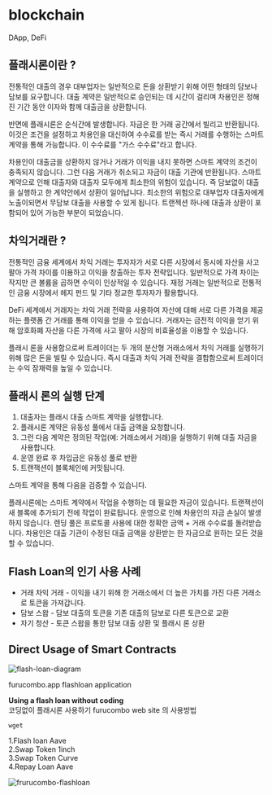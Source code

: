 # blockchain
DApp, DeFi

## 플래시론이란 ?

전통적인 대출의 경우 대부업자는 일반적으로 돈을 상환받기 위해 어떤 형태의 담보나 담보를 요구합니다. 대출 계약은 일반적으로 승인되는 데 시간이 걸리며 차용인은 정해진 기간 동안 이자와 함께 대출금을 상환합니다.

반면에 플래시론은 순식간에 발생합니다. 자금은 한 거래 공간에서 빌리고 반환됩니다. 이것은 조건을 설정하고 차용인을 대신하여 수수료를 받는 즉시 거래를 수행하는 스마트 계약을 통해 가능합니다. 이 수수료를 "가스 수수료"라고 합니다.

차용인이 대출금을 상환하지 않거나 거래가 이익을 내지 못하면 스마트 계약의 조건이 충족되지 않습니다. 그런 다음 거래가 취소되고 자금이 대출 기관에 반환됩니다. 스마트 계약으로 인해 대출자와 대출자 모두에게 최소한의 위험이 있습니다.
즉 담보없이 대출을 실행하고 한 계약안에서 상환이 일어납니다. 
최소한의 위험으로 대부업자 대출자에게 노출이되면서 무담보 대출을 사용할 수 있게 됩니다.
트랜젝션 하나에 대출과 상환이 포함되어 있어 가능한 부분이 되었습니다. 

## 차익거래란 ?
전통적인 금융 세계에서 차익 거래는 투자자가 서로 다른 시장에서 동시에 자산을 사고 팔아 가격 차이를 이용하고 이익을 창출하는 투자 전략입니다. 일반적으로 가격 차이는 작지만 큰 볼륨을 곱하면 수익이 인상적일 수 있습니다. 재정 거래는 일반적으로 전통적인 금융 시장에서 헤지 펀드 및 기타 정교한 투자자가 활용합니다.

DeFi 세계에서 거래자는 차익 거래 전략을 사용하여 자산에 대해 서로 다른 가격을 제공하는 플랫폼 간 거래를 통해 이익을 얻을 수 있습니다. 거래자는 금전적 이익을 얻기 위해 암호화폐 자산을 다른 가격에 사고 팔아 시장의 비효율성을 이용할 수 있습니다.

플래시 론을 사용함으로써 트레이더는 두 개의 분산형 거래소에서 차익 거래를 실행하기 위해 많은 돈을 빌릴 수 있습니다. 즉시 대출과 차익 거래 전략을 결합함으로써 트레이더는 수익 잠재력을 높일 수 있습니다.

## 플래시 론의 실행 단계 

1. 대출자는 플래시 대출 스마트 계약을 실행합니다.
2. 플래시론 계약은 유동성 풀에서 대출 금액을 요청합니다. 
3. 그런 다음 계약은 정의된 작업(예: 거래소에서 거래)을 실행하기 위해 대출 자금을 사용합니다. 
4. 운영 완료 후 차입금은 유동성 풀로 반환 
5. 트랜잭션이 블록체인에 커밋됩니다. 

스마트 계약을 통해 다음을 검증할 수 있습니다. 

플래시론에는 스마트 계약에서 작업을 수행하는 데 필요한 자금이 있습니다. 
트랜잭션이 새 블록에 추가되기 전에 작업이 완료됩니다. 
운영으로 인해 차용인의 자금 손실이 발생하지 않습니다. 
렌딩 풀은 프로토콜 사용에 대한 정확한 금액 + 거래 수수료를 돌려받습니다. 
차용인은 대출 기관이 수정된 대출 금액을 상환받는 한 자금으로 원하는 모든 것을 할 수 있습니다. 

## Flash Loan의 인기 사용 사례 
 - 거래 차익 거래 - 이익을 내기 위해 한 거래소에서 더 높은 가치를 가진 다른 거래소로 토큰을 가져갑니다.
 - 담보 스왑 - 담보 대출의 토큰을 기존 대출의 담보로 다른 토큰으로 교환
 - 자기 청산 - 토큰 스왑을 통한 담보 대출 상환 및 플래시 론 상환

## Direct Usage of Smart Contracts

![flash-loan-diagram](https://user-images.githubusercontent.com/117779419/208811327-4bceff38-f885-4d3b-b158-da4964602cc7.png)



furucombo.app flashloan application

**Using a flash loan without coding**\
코딩없이 플래시론 사용하기 furucombo web site 의 사용방법

```
wget  
```

1.Flash loan Aave\
2.Swap Token 1inch\
3.Swap Token Curve\
4.Repay Loan Aave

![frurucombo-flashloan](https://user-images.githubusercontent.com/117779419/206181242-17944c56-a1e3-4af0-89ae-9e3542bc725a.PNG)
